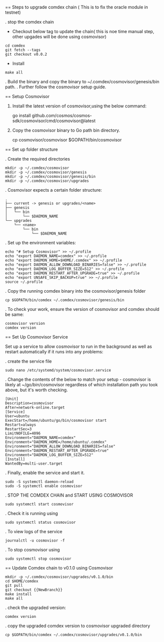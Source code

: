 == Steps to upgrade comdex chain ( This is to fix the oracle module in testnet)

. stop the comdex chain

* Checkout below tag to update the chain( this is noe time manual step, other upgades will be done using cosmovisor)

```shell
cd comdex
git fetch --tags
git checkout v0.0.2
```
* Install
```shell
make all
```
. Build the binary and copy the binary to ~/.comdex/cosmovisor/genesis/bin path.
. Further follow the cosmovisor setup guide.

== Setup Cosmovisor

1. Install the latest version of cosmovisor,using the below command:

    go install github.com/cosmos/cosmos-sdk/cosmovisor/cmd/cosmovisor@latest

2. Copy the cosmovisor binary to Go path bin directory.

    cp cosmovisor/cosmovisor $GOPATH/bin/cosmovisor

== Set up folder structure

. Create the required directories

    mkdir -p ~/.comdex/cosmovisor
    mkdir -p ~/.comdex/cosmovisor/genesis
    mkdir -p ~/.comdex/cosmovisor/genesis/bin
    mkdir -p ~/.comdex/cosmovisor/upgrades

. Cosmovisor expects a certain folder structure:

    .
    ├── current -> genesis or upgrades/<name>
    ├── genesis
    │   └── bin
    │       └── $DAEMON_NAME
    └── upgrades
        └── <name>
            └── bin
                └── $DAEMON_NAME


. Set up the environment variables:

    echo "# Setup Cosmovisor" >> ~/.profile
    echo "export DAEMON_NAME=comdex" >> ~/.profile
    echo "export DAEMON_HOME=$HOME/.comdex" >> ~/.profile
    echo "export DAEMON_ALLOW_DOWNLOAD_BINARIES=false" >> ~/.profile
    echo "export DAEMON_LOG_BUFFER_SIZE=512" >> ~/.profile
    echo "export DAEMON_RESTART_AFTER_UPGRADE=true" >> ~/.profile
    echo "export UNSAFE_SKIP_BACKUP=true" >> ~/.profile
    source ~/.profile

. Copy the running comdex binary into the cosmovisor/genesis folder

    cp $GOPATH/bin/comdex ~/.comdex/cosmovisor/genesis/bin

. To check your work, ensure the version of cosmovisor and comdex should be same:

    cosmovisor version
    comdex version

== Set Up Cosmovisor Service

Set up a service to allow cosmovisor to run in the background as well as restart automatically if it runs into any problems:

. create the service file

    sudo nano /etc/systemd/system/cosmovisor.service

.  Change the contents of the below to match your setup - cosmovisor is likely at ~/go/bin/cosmovisor regardless of which installation path you took above, but it's worth checking.

    [Unit]
    Description=cosmovisor
    After=network-online.target
    [Service]
    User=ubuntu
    ExecStart=/home/ubuntu/go/bin/cosmovisor start
    Restart=always
    RestartSec=3
    LimitNOFILE=4096
    Environment="DAEMON_NAME=comdex"
    Environment="DAEMON_HOME=/home/ubuntu/.comdex"
    Environment="DAEMON_ALLOW_DOWNLOAD_BINARIES=false"
    Environment="DAEMON_RESTART_AFTER_UPGRADE=true"
    Environment="DAEMON_LOG_BUFFER_SIZE=512"
    [Install]
    WantedBy=multi-user.target

. Finally, enable the service and start it.

    sudo -S systemctl daemon-reload
    sudo -S systemctl enable cosmovisor

. STOP THE COMDEX CHAIN and START USING COSMOVISOR

    sudo systemctl start cosmovisor

. Check it is running using

    sudo systemctl status cosmovisor

. To view logs of the service

    journalctl -u cosmovisor -f

. To stop cosmovisor using

    sudo systemctl stop cosmovisor

== Update Comdex chain to v0.1.0 using Cosmovisor

    mkdir -p ~/.comdex/cosmovisor/upgrades/v0.1.0/bin
    cd $HOME/comdex
    git pull
    git checkout {{NewBranch}}
    make install
    make all

.   check the upgraded version:

    comdex version

.   copy the upgraded comdex version to cosmovisor upgraded directory

    cp $GOPATH/bin/comdex ~/.comdex/cosmovisor/upgrades/v0.1.0/bin

